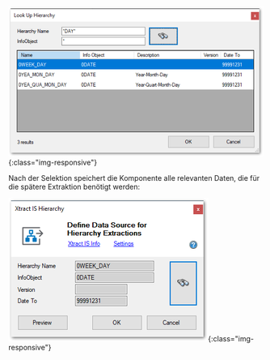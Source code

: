 
![Hierarchy-Search-01](/img/content/Hierarchy-Search-01.png){:class="img-responsive"} 


Nach der Selektion speichert die Komponente alle relevanten Daten, die für die spätere Extraktion benötigt werden:

![Hierarchy-Search-02](/img/content/Hierarchy-Search-02.png){:class="img-responsive"}